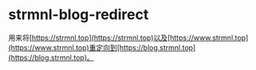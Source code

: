 # strmnl-blog-redirect
用来将[https://strmnl.top](https://strmnl.top)以及[https://www.strmnl.top](https://www.strmnl.top)重定向到[https://blog.strmnl.top](https://blog.strmnl.top)。
